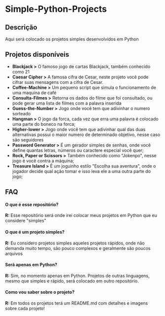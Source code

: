 # Simple-Python-Projects
## Descrição
Aqui será colocado os projetos simples desenvolvidos em Python


## Projetos disponíveis
* **Blackjack >** O famoso jogo de cartas Blackjack, também conhecido como 21
* **Caesar Cipher >** A famosa cifra de Cesar, neste projeto você pode cifrar suas mensagens com a cifra de Cesar.
* **Coffee-Machine >** Um pequeno script que simula o funcionamento de uma maquina de café
* **Consulta-Filmes >** Retorna os dados do filme que foi consultado, ou pode gerar uma lista de filmes com a palavra inserida
* **Guess-the-Number >** Jogo onde você tem que adivinhar o numero sorteado
* **Hangman >** O jogo da forca, cada vez que erra uma palavra é colocado uma parte do boneco na forca;
* **Higher-lower >** Jogo onde você tem que adivinhar qual das duas alternativas possui o maior numero de determinado objetivo, nesse caso são seguidores
* **Password Generator >** É um gerador simples de senhas, onde você define quantas letras, números ou caractere especial você quer;
* **Rock, Paper or Scissors >** Também conhecido como "Jokenpo", nesse jogo é você contra a máquina;
* **Treasure Island >** É um joguinho estilo "Escolha sua aventura", onde o jogador decide qual ação tomar e isso leva ele a uma outra parte do jogo;





## FAQ
#### O que é esse repositório?
**R:** Esse repositório será onde irei colocar meus projetos em Python que eu considere "simples"

#### O que é um projeto simples?
**R:** Eu considero projetos simples aqueles projetos rápidos, onde não demanda muito tempo, são pouco complexos e geralmente são poucos arquivos

#### Será apenas em Python?
**R:** Sim, no momento apenas em Python. Projetos de outras linguagens, mesmo que simples e rápido, será colocado em outro repositório.

#### Como vou saber sobre o projeto?
**R:** Em todos os projetos terá um README.md com detalhes e imagens sobre cada projeto!


